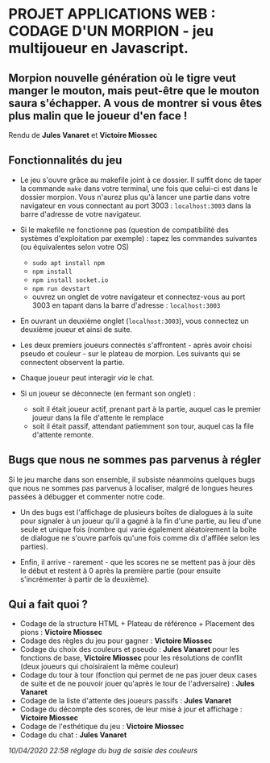 # PROJET APPLICATIONS WEB : CODAGE D'UN MORPION - jeu multijoueur en Javascript.

## Morpion nouvelle génération où le tigre veut manger le mouton, mais peut-être que le mouton saura s'échapper. A vous de montrer si vous êtes plus malin que le joueur d'en face !
Rendu de **Jules Vanaret** et **Victoire Miossec**

## Fonctionnalités du jeu
- Le jeu s'ouvre grâce au makefile joint à ce dossier. Il suffit donc de taper la commande `make` dans votre terminal, une fois que celui-ci est dans le dossier morpion. Vous n'aurez plus qu'à lancer une partie dans votre navigateur en vous connectant au port 3003 : `localhost:3003` dans la barre d'adresse de votre navigateur.

- Si le makefile ne fonctionne pas (question de compatibilité des systèmes d'exploitation par exemple) : tapez les commandes suivantes (ou équivalentes selon votre OS)
  - `sudo apt install npm`
  - `npm install`
  - `npm install socket.io`
  - `npm run devstart`
  - ouvrez un onglet de votre navigateur et connectez-vous au port 3003 en tapant dans la barre d'adresse : `localhost:3003`

- En ouvrant un deuxième onglet (`localhost:3003`), vous connectez un deuxième joueur et ainsi de suite.

- Les deux premiers joueurs connectés s'affrontent - après avoir choisi pseudo et couleur - sur le plateau de morpion. Les suivants qui se connectent observent la partie.

- Chaque joueur peut interagir *via* le chat.

- Si un joueur se déconnecte (en fermant son onglet) :
  - soit il était joueur actif, prenant part à la partie, auquel cas le premier joueur dans la file d'attente le remplace
  - soit il était passif, attendant patiemment son tour, auquel cas la file d'attente remonte.

## Bugs que nous ne sommes pas parvenus à régler
Si le jeu marche dans son ensemble, il subsiste néanmoins quelques bugs que nous ne sommes pas parvenus à localiser, malgré de longues heures passées à débugger et commenter notre code.

- Un des bugs est l'affichage de plusieurs boîtes de dialogues à la suite pour signaler à un joueur qu'il a gagné à la fin d'une partie, au lieu d'une seule et unique fois (nombre qui varie également aléatoirement la boîte de dialogue ne s'ouvre parfois qu'une fois comme dix d'affilée selon les parties).

- Enfin, il arrive - rarement - que les scores ne se mettent pas à jour dès le début et restent à 0 après la première partie (pour ensuite s'incrémenter à partir de la deuxième).

## Qui a fait quoi ?
- Codage de la structure HTML + Plateau de référence + Placement des pions : **Victoire Miossec**
- Codage des règles du jeu pour gagner : **Victoire Miossec**
- Codage du choix des couleurs et pseudo : **Jules Vanaret** pour les fonctions de base, **Victoire Miossec** pour les résolutions de conflit (deux joueurs qui choisiraient la même couleur)
- Codage du tour à tour (fonction qui permet de ne pas jouer deux cases de suite et de ne pouvoir jouer qu'après le tour de l'adversaire) : **Jules Vanaret**
- Codage de la liste d'attente des joueurs passifs : **Jules Vanaret**
- Codage du décompte des scores, de leur mise à jour et affichage : **Victoire Miossec**
- Codage de l'esthétique du jeu : **Victoire Miossec**
- Codage du chat : **Jules Vanaret**


*10/04/2020 22:58 réglage du bug de saisie des couleurs* 
